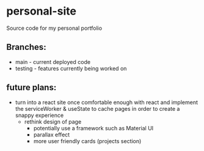 # personal-site
Source code for my personal portfolio


## Branches: 
 * main - current deployed code 
 * testing - features currently being worked on 


## future plans: 
  * turn into a react site once comfortable enough with react and implement the serviceWorker & useState to cache pages in order to create a snappy experience 
    * rethink design of page 
      * potentially use a framework such as Material UI 
      * parallax effect
      * more user friendly cards (projects section) 
    
  

